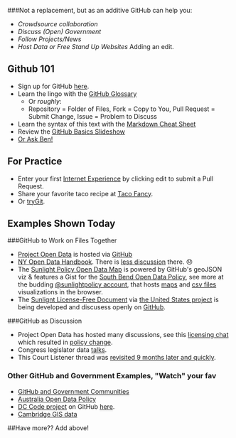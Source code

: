 ###Not a replacement, but as an additive GitHub can help you:
* _Crowdsource collaboration_
* _Discuss (Open) Government_
* _Follow Projects/News_
* _Host Data or Free Stand Up Websites_
Adding an edit. 
## Github 101
* Sign up for GitHub [here](http://github.com).
* Learn the lingo with the [GitHub Glossary](https://help.github.com/articles/github-glossary)
  * Or _roughly_: 
  * Repository = Folder of Files, Fork = Copy to You, Pull Request = Submit Change, Issue = Problem to Discuss
* Learn the syntax of this text with the [Markdown Cheat Sheet](http://codeglot.com/images/githubMarkdown.png)
* Review the [GitHub Basics Slideshow](http://ben.balter.com/open-sourcing-government/#/git)
* [Or Ask Ben!](https://github.com/benbalter/feedback)

## For Practice 
* Enter your first [Internet Experience](https://github.com/rebeccawilliams/internet/blob/master/experiences.md) by clicking edit to submit a Pull Request.
* Share your favorite taco recipe at [Taco Fancy](https://github.com/sinker/tacofancy).
* Or [tryGit](http://try.github.io/levels/1/challenges/1).

## Examples Shown Today 

###GitHub to Work on Files Together

* [Project Open Data](http://project-open-data.github.io/) is hosted via [GitHub](https://github.com/project-open-data/project-open-data.github.io)  
* [NY Open Data Handbook](http://nys-its.github.io/open-data-handbook/). There is [less discussion](https://github.com/nys-its/open-data-handbook/commits/gh-pages) there. :disappointed:
* The [Sunlight Policy Open Data Map](http://sunlightfoundation.com/policy/opendatamap/) is powered by GitHub's geoJSON viz & features a Gist for the [South Bend Open Data Policy](https://gist.github.com/rebeccawilliams/6311204), see more at the budding [@sunlightpolicy account](https://github.com/sunlightpolicy), that hosts [maps](https://github.com/sunlightpolicy/opendata/blob/master/USlocalpolicylocations.geoJSON) and [csv files](https://github.com/sunlightpolicy/opendata/blob/master/USlocalopendataportals.csv) visualizations in the browser.
* The [Sunlignt License-Free Document](http://theunitedstates.io/licensing/) via [the United States project](http://theunitedstates.io/) is being developed and discusess openly on [GitHub](https://github.com/unitedstates/licensing/pull/1).

###GitHub as Discussion
* Project Open Data has hosted many discussions, see this [licensing chat](https://github.com/project-open-data/project-open-data.github.io/pull/64) which resulted in [policy change](https://github.com/project-open-data/project-open-data.github.io/pull/135). 
* Congress legislator data [talks](https://github.com/unitedstates/congress-legislators/issues?state=open).
* This Court Listener thread was [revisited 9 months later and quickly](https://github.com/statedecoded/statedecoded/issues/245).

### Other GitHub and Government Examples, "Watch" your fav
* [GitHub and Government Communities](http://government.github.com/community/)
* [Australia Open Data Policy](http://actgov.github.io/opendatapolicy/)
* [DC Code project](http://dccode.org/) on GitHub [here](https://github.com/openlawdc).
* [Cambridge GIS data](https://github.com/cambridgegis/cambridgegis_data)



##Have more?? Add above! 
